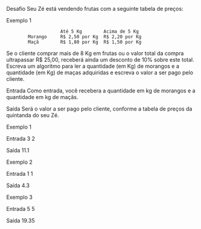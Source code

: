 Desafio
Seu Zé está vendendo frutas com a seguinte tabela de preços:

Exemplo 1

 	        			Até 5 Kg	    Acima de 5 Kg
			Morango	    R$ 2,50 por Kg	R$ 2,20 por Kg
			Maçã	    R$ 1,80 por Kg	R$ 1,50 por Kg
Se o cliente comprar mais de 8 Kg em frutas ou o valor total da compra ultrapassar R$ 25,00, receberá ainda um desconto de 10% sobre este total. Escreva um algoritmo para ler a quantidade (em Kg) de morangos e a quantidade (em Kg) de maças adquiridas e escreva o valor a ser pago pelo cliente.

Entrada
Como entrada, você recebera a quantidade em kg de morangos e a quantidade em kg de maçãs.

Saída
Será o valor a ser pago pelo cliente, conforme a tabela de preços da quintanda do seu Zé.

Exemplo 1

Entrada	
3
2	

Saída
11.1
 

Exemplo 2

Entrada	
1
1	

Saída
4.3
 

Exemplo 3

Entrada	
5
5	

Saída
19.35